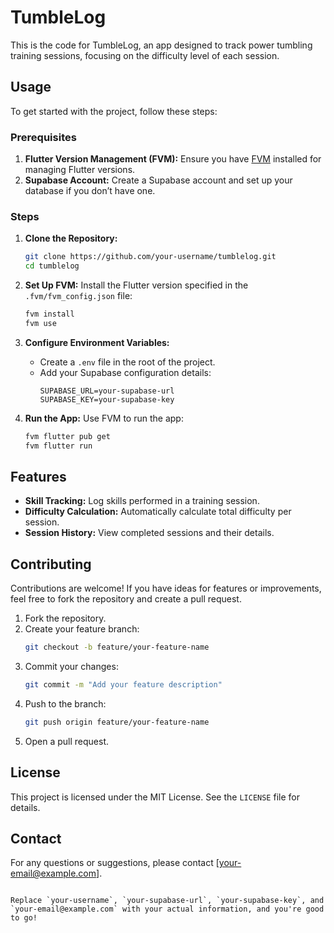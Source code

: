 # TumbleLog
This is the code for TumbleLog, an app designed to track power tumbling training sessions, focusing on the difficulty level of each session.

## Usage
To get started with the project, follow these steps:

### Prerequisites
1. **Flutter Version Management (FVM):** Ensure you have [FVM](https://fvm.app/) installed for managing Flutter versions.
2. **Supabase Account:** Create a Supabase account and set up your database if you don’t have one.

### Steps
1. **Clone the Repository:**
   ```bash
   git clone https://github.com/your-username/tumblelog.git
   cd tumblelog
   ```

2. **Set Up FVM:**
   Install the Flutter version specified in the `.fvm/fvm_config.json` file:
   ```bash
   fvm install
   fvm use
   ```

3. **Configure Environment Variables:**
   - Create a `.env` file in the root of the project.
   - Add your Supabase configuration details:
     ```env
     SUPABASE_URL=your-supabase-url
     SUPABASE_KEY=your-supabase-key
     ```

4. **Run the App:**
   Use FVM to run the app:
   ```bash
   fvm flutter pub get
   fvm flutter run
   ```

## Features
- **Skill Tracking:** Log skills performed in a training session.
- **Difficulty Calculation:** Automatically calculate total difficulty per session.
- **Session History:** View completed sessions and their details.

## Contributing
Contributions are welcome! If you have ideas for features or improvements, feel free to fork the repository and create a pull request.

1. Fork the repository.
2. Create your feature branch:
   ```bash
   git checkout -b feature/your-feature-name
   ```
3. Commit your changes:
   ```bash
   git commit -m "Add your feature description"
   ```
4. Push to the branch:
   ```bash
   git push origin feature/your-feature-name
   ```
5. Open a pull request.

## License
This project is licensed under the MIT License. See the `LICENSE` file for details.

## Contact
For any questions or suggestions, please contact [your-email@example.com].
```

Replace `your-username`, `your-supabase-url`, `your-supabase-key`, and `your-email@example.com` with your actual information, and you're good to go!
